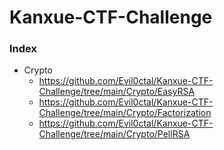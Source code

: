 # Kanxue-CTF-Challenge

### Index

- Crypto
  - https://github.com/Evil0ctal/Kanxue-CTF-Challenge/tree/main/Crypto/EasyRSA
  - https://github.com/Evil0ctal/Kanxue-CTF-Challenge/tree/main/Crypto/Factorization
  - https://github.com/Evil0ctal/Kanxue-CTF-Challenge/tree/main/Crypto/PellRSA 
